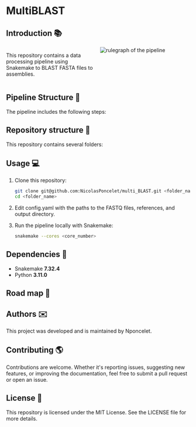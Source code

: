 # MultiBLAST

## Introduction :books:


<div style="display: flex;">

<div style="flex: 1; padding-right: 10px;">
<p>This repository contains a data processing pipeline using Snakemake to BLAST FASTA files to assemblies.</p>
</div>

<div style="flex: 1;">
<img src="Assets/rulegraph.svg" alt="rulegraph of the pipeline" />
</div>

</div>


## Pipeline Structure :deciduous_tree:

The pipeline includes the following steps:




## Repository structure :open_file_folder:

This repository contains several folders:



## Usage :computer: 

1. Clone this repository:

   ```bash
   git clone git@github.com:NicolasPoncelet/multi_BLAST.git <folder_name>
   cd <folder_name>
   ```
2. Edit config.yaml with the paths to the FASTQ files, references, and output directory.

3. Run the pipeline locally with Snakemake:

    ```bash
    snakemake --cores <core_number>
    ```

## Dependencies :floppy_disk:

- Snakemake **7.32.4**
- Python **3.11.0**



## Road map :dart:


## Authors :envelope:

This project was developed and is maintained by Nponcelet.

## Contributing :earth_americas:

Contributions are welcome. Whether it's reporting issues, suggesting new features, or improving the documentation, feel free to submit a pull request or open an issue. 

## License :pencil:
This repository is licensed under the MIT License. See the LICENSE file for more details.
